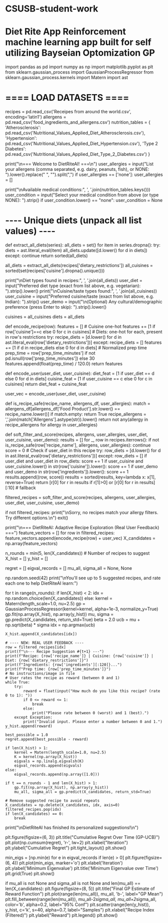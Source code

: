 # CSUSB-student-work

# Diet Rite App Reinforcement machine learning app built for self utilizing Bayseian Optomization GP
import pandas as pd
import numpy as np
import matplotlib.pyplot as plt
from sklearn.gaussian_process import GaussianProcessRegressor
from sklearn.gaussian_process.kernels import Matern
import ast

# ==== LOAD DATASETS ====
recipes = pd.read_csv('Receipes from around the world.csv', encoding='latin1')
allergens = pd.read_csv('food_ingredients_and_allergens.csv')
nutrition_tables = {
    'Atherosclerosis': pd.read_csv('Nutritional_Values_Applied_Diet_Atherosclerosis.csv'),
    'Hypertension': pd.read_csv('Nutritional_Values_Applied_Diet_Hypertension.csv'),
    'Type 2 Diabetes': pd.read_csv('Nutritional_Values_Applied_Diet_Type_2_Diabetes.csv')
}

print("\n=== Welcome to DietRiteAI! ===\n")
user_allergies = input("List your allergens (comma separated, e.g. dairy, peanuts, fish), or NONE: ").lower().replace(" ", "").split(",")
if user_allergies == ['none']: user_allergies = []

print("\nAvailable medical conditions:", ', '.join(nutrition_tables.keys()))
user_condition = input("Select your medical condition from above (or type NONE): ").strip()
if user_condition.lower() == "none": user_condition = None

# ---- Unique diets (unpack all list values) ----
def extract_all_diets(series):
    all_diets = set()
    for item in series.dropna():
        try:
            diets = ast.literal_eval(item)
            all_diets.update([d.lower() for d in diets])
        except:
            continue
    return sorted(all_diets)

all_diets = extract_all_diets(recipes['dietary_restrictions'])
all_cuisines = sorted(set(recipes['cuisine'].dropna().unique()))

print("\nDiet types found in recipes:", ', '.join(all_diets))
user_diet = input("Preferred diet type (exact from list above, e.g. vegetarian): ").strip().lower()
print("\nCuisine/taste types found:", ', '.join(all_cuisines))
user_cuisine = input("Preferred cuisine/taste (exact from list above, e.g. Indian): ").strip()
user_demo = input("\n(Optional) Any cultural/demographic preference (press Enter to skip): ").strip().lower()

cuisines = all_cuisines
diets = all_diets

def encode_recipe(row):
    features = []
    # Cuisine one-hot
    features += [1 if row['cuisine']==c else 0 for c in cuisines]
    # Diets: one-hot for each, present in row's restrictions
    try:
        recipe_diets = [d.lower() for d in ast.literal_eval(row['dietary_restrictions'])]
    except:
        recipe_diets = []
    features += [1 if d in recipe_diets else 0 for d in diets]
    # Normalized prep time
    prep_time = row['prep_time_minutes'] if not pd.isnull(row['prep_time_minutes']) else 30
    features.append(float(prep_time) / 120.0)
    return features

def encode_user(user_diet, user_cuisine):
    diet_feat = [1 if user_diet == d else 0 for d in diets]
    cuisine_feat = [1 if user_cuisine == c else 0 for c in cuisines]
    return diet_feat + cuisine_feat

user_vec = encode_user(user_diet, user_cuisine)

def is_recipe_safe(recipe_name, allergens_df, user_allergies):
    match = allergens_df[allergens_df['Food Product'].str.lower() == recipe_name.lower()]
    if match.empty: return True
    recipe_allergens = ','.join(match['Allergens'].astype(str)).lower()
    return not any(allergy in recipe_allergens for allergy in user_allergies)

def soft_filter_and_score(recipes, allergens, user_allergies, user_diet, user_cuisine, user_demo):
    results = []
    for _, row in recipes.iterrows():
        if not is_recipe_safe(row['recipe_name'], allergens, user_allergies): continue
        score = 0
        # Check if user_diet in this recipe
        try:
            row_diets = [d.lower() for d in ast.literal_eval(row['dietary_restrictions'])]
        except:
            row_diets = []
        if user_diet and user_diet in row_diets: score += 1
        if user_cuisine and user_cuisine.lower() in str(row['cuisine']).lower(): score += 1
        if user_demo and user_demo in str(row['ingredients']).lower(): score += 1
        results.append((row, score))
    results = sorted(results, key=lambda x: x[1], reverse=True)
    return [r[0] for r in results if r[1]>0] or [r[0] for r in results][:10]  # fallback

filtered_recipes = soft_filter_and_score(recipes, allergens, user_allergies, user_diet, user_cuisine, user_demo)

if not filtered_recipes:
    print("\nSorry, no recipes match your allergy filters. Try different options.\n")
    exit()

print("\n=== DietRiteAI: Adaptive Recipe Exploration (Real User Feedback) ===")
feature_vectors = []
for row in filtered_recipes:
    feature_vectors.append(encode_recipe(row) + user_vec)
X_candidates = np.array(feature_vectors)

n_rounds = min(5, len(X_candidates))  # Number of recipes to suggest
X_hist = []
y_hist = []

regret = []
eigval_records = []
mu_all, sigma_all = None, None

np.random.seed(42)
print("\nYou'll see up to 5 suggested recipes, and rate each one to help DietRiteAI learn:")

for t in range(n_rounds):
    if len(X_hist) < 2:
        idx = np.random.choice(len(X_candidates))
    else:
        kernel = Matern(length_scale=1.0, nu=2.5)
        gp = GaussianProcessRegressor(kernel=kernel, alpha=1e-3, normalize_y=True)
        gp.fit(np.array(X_hist), np.array(y_hist))
        mu, sigma = gp.predict(X_candidates, return_std=True)
        beta = 2.0
        ucb = mu + np.sqrt(beta) * sigma
        idx = np.argmax(ucb)

    X_hist.append(X_candidates[idx])

    # ---- NEW: REAL USER FEEDBACK ----
    row = filtered_recipes[idx]
    print(f"\n--- Recipe Suggestion #{t+1} ---")
    print(f"Recipe: {row['recipe_name']} | Cuisine: {row['cuisine']} | Diet: {row['dietary_restrictions']}")
    print(f"Ingredients: {row['ingredients'][:120]}...")
    print(f"Prep time: {row['prep_time_minutes']}")
    # No instructions/image in file
    # User rates the recipe as reward (between 0 and 1)
    while True:
        try:
            reward = float(input("How much do you like this recipe? (rate 0 to 1): "))
            if 0 <= reward <= 1:
                break
            else:
                print("Please rate between 0 (worst) and 1 (best).")
        except Exception:
            print("Invalid input. Please enter a number between 0 and 1.")
    y_hist.append(reward)

    best_possible = 1.0
    regret.append(best_possible - reward)

    if len(X_hist) > 1:
        kernel = Matern(length_scale=1.0, nu=2.5)
        K = kernel(np.array(X_hist))
        eigvals = np.linalg.eigvalsh(K)
        eigval_records.append(eigvals)
    else:
        eigval_records.append(np.array([1.0]))

    if t == n_rounds - 1 and len(X_hist) > 1:
        gp.fit(np.array(X_hist), np.array(y_hist))
        mu_all, sigma_all = gp.predict(X_candidates, return_std=True)

    # Remove suggested recipe to avoid repeats
    X_candidates = np.delete(X_candidates, idx, axis=0)
    filtered_recipes.pop(idx)
    if len(X_candidates) == 0:
        break

print("\nDietRiteAI has finished its personalized suggestions!\n")

plt.figure(figsize=(6, 3))
plt.title("Cumulative Regret Over Time (GP-UCB)")
plt.plot(np.cumsum(regret), 'r-', lw=2)
plt.xlabel("Iteration")
plt.ylabel("Cumulative Regret")
plt.tight_layout()
plt.show()

min_eigs = [np.min(e) for e in eigval_records if len(e) > 0]
plt.figure(figsize=(6, 4))
plt.plot(min_eigs, marker='o')
plt.xlabel('Iteration')
plt.ylabel('Minimum Eigenvalue')
plt.title('Minimum Eigenvalue over Time')
plt.grid(True)
plt.show()

if mu_all is not None and sigma_all is not None and len(mu_all) == len(X_candidates):
    plt.figure(figsize=(8, 5))
    plt.title("Final GP Estimate of Reward Function")
    plt.plot(range(len(mu_all)), mu_all, 'b-', label="GP Mean")
    plt.fill_between(range(len(mu_all)), mu_all-2*sigma_all, mu_all+2*sigma_all, color='b', alpha=0.2, label="95% Conf")
    plt.scatter(range(len(y_hist)), y_hist, c='k', s=40, alpha=0.7, label="Samples")
    plt.xlabel("Recipe Index (Filtered)")
    plt.ylabel("Reward")
    plt.legend()
    plt.show()

